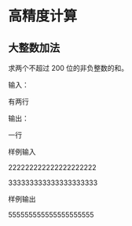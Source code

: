 # 高精度计算
## 大整数加法

求两个不超过 200 位的非负整数的和。

输入：

有两行

输出：

一行

样例输入

222222222222222222222

333333333333333333333

样例输出

555555555555555555555


